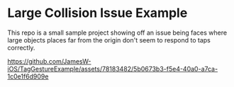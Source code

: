 # Large Collision Issue Example

This repo is a small sample project showing off an issue being faces where large objects places far from the origin don't seem to respond to taps correctly.

https://github.com/JamesW-iOS/TagGestureExample/assets/78183482/5b0673b3-f5e4-40a0-a7ca-1c0e1f6d909e
